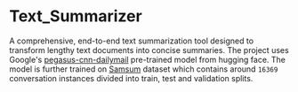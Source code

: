 # Text_Summarizer
A comprehensive, end-to-end text summarization tool designed to transform lengthy text documents into concise summaries. The project uses Google's <a href="https://huggingface.co/google/pegasus-cnn_dailymail">pegasus-cnn-dailymail</a> pre-trained model from hugging face. The model is further trained on <a href='https://huggingface.co/datasets/Samsung/samsum'> Samsum</a> dataset which contains around `16369` conversation instances divided into train, test and validation splits.
